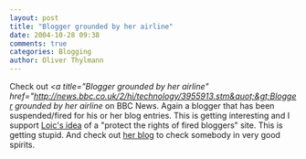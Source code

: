 ```yaml
---
layout: post
title: "Blogger grounded by her airline"
date: 2004-10-28 09:38
comments: true
categories: Blogging
author: Oliver Thylmann
---
```



Check out *&lt;a title=&quot;Blogger grounded by her airline&quot; href=&quot;http://news.bbc.co.uk/2/hi/technology/3955913.stm&quot;&gt;Blogger grounded by her airline* on BBC News. Again a blogger that has been suspended/fired for his or her blog entries. This is getting interesting and I support [Loic's idea](http://www.loiclemeur.com/english/2004/10/the_bbc_talks_a.html) of a &quot;protect the rights of fired bloggers&quot; site. This is getting stupid. And check out [her blog](http://queenofsky.journalspace.com/) to check somebody in very good spirits.


